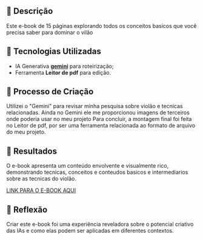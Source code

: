 ## 📒 Descrição
Este e-book de 15 páginas explorando todos os conceitos basicos que você precisa saber para dominar o vilão 

## 🤖 Tecnologias Utilizadas
- IA Generativa **[gemini](https://gemini.google.com)** para roteirização;
- Ferramenta **Leitor de pdf** para edição.

## 🧐 Processo de Criação
Utilizei o "Gemini" para revisar minha pesquisa sobre violão e tecnicas relacionadas. Ainda no Gemini ele me proporcionou imagens de terceiros onde poderia usar no meu projeto Para concluir, a montagem final foi feita no Leitor de pdf, por ser uma ferramenta relacionada ao formato de arquivo do meu projeto.

## 🚀 Resultados
O e-book apresenta um conteúdo envolvente e visualmente rico, demonstrando tecnicas, conceitos e conteudos basicos e intermediarios sobre as tecnicas do violão.


[LINK PARA O E-BOOK AQUI](https://viewer.desygner.com/BUEenbGlHlK)

## 💭 Reflexão
Criar este e-book foi uma experiência reveladora sobre o potencial criativo das IAs e como elas podem ser aplicadas em diferentes contextos.
